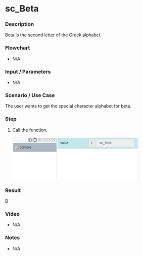 ﻿# sc_Beta

### Description

Beta is the second letter of the Greek alphabet.

### Flowchart

- N/A 

### Input / Parameters

- N/A

### Scenario / Use Case

The user wants to get the special character alphabet for beta.

### Step

1. Call the function.
    
    ![](../../../../document/function/SpecialCharacter/sc_Beta/sc_Beta-step-1.png?raw=true)
 
### Result

 B
 
### Video

- N/A

<!--[![Video](http://i.imgur.com/Ot5DWAW.png)](https://youtu.be/StTqXEQ2l-Y?t=35s)-->

### Notes

- N/A